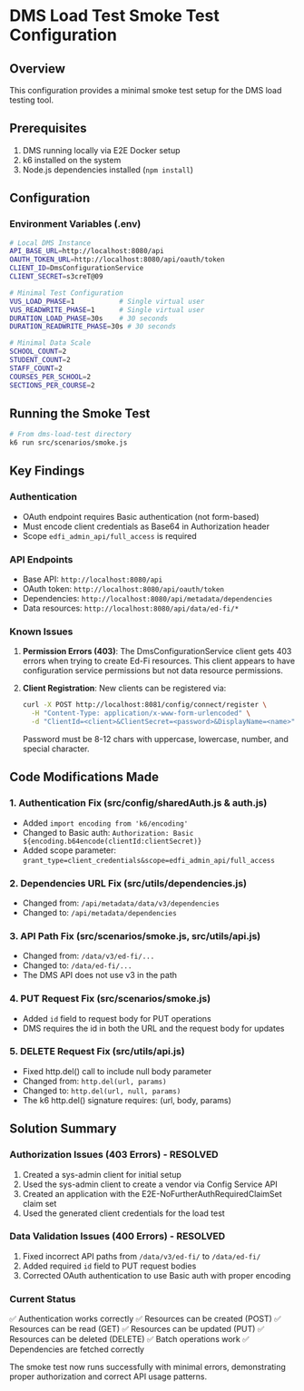 # DMS Load Test Smoke Test Configuration

## Overview
This configuration provides a minimal smoke test setup for the DMS load testing tool.

## Prerequisites
1. DMS running locally via E2E Docker setup
2. k6 installed on the system
3. Node.js dependencies installed (`npm install`)

## Configuration

### Environment Variables (.env)
```bash
# Local DMS Instance
API_BASE_URL=http://localhost:8080/api
OAUTH_TOKEN_URL=http://localhost:8080/api/oauth/token
CLIENT_ID=DmsConfigurationService
CLIENT_SECRET=s3creT@09

# Minimal Test Configuration
VUS_LOAD_PHASE=1           # Single virtual user
VUS_READWRITE_PHASE=1      # Single virtual user
DURATION_LOAD_PHASE=30s    # 30 seconds
DURATION_READWRITE_PHASE=30s # 30 seconds

# Minimal Data Scale
SCHOOL_COUNT=2
STUDENT_COUNT=2
STAFF_COUNT=2
COURSES_PER_SCHOOL=2
SECTIONS_PER_COURSE=2
```

## Running the Smoke Test

```bash
# From dms-load-test directory
k6 run src/scenarios/smoke.js
```

## Key Findings

### Authentication
- OAuth endpoint requires Basic authentication (not form-based)
- Must encode client credentials as Base64 in Authorization header
- Scope `edfi_admin_api/full_access` is required

### API Endpoints
- Base API: `http://localhost:8080/api`
- OAuth token: `http://localhost:8080/api/oauth/token`
- Dependencies: `http://localhost:8080/api/metadata/dependencies`
- Data resources: `http://localhost:8080/api/data/ed-fi/*`

### Known Issues
1. **Permission Errors (403)**: The DmsConfigurationService client gets 403 errors when trying to create Ed-Fi resources. This client appears to have configuration service permissions but not data resource permissions.

2. **Client Registration**: New clients can be registered via:
   ```bash
   curl -X POST http://localhost:8081/config/connect/register \
     -H "Content-Type: application/x-www-form-urlencoded" \
     -d "ClientId=<client>&ClientSecret=<password>&DisplayName=<name>"
   ```
   Password must be 8-12 chars with uppercase, lowercase, number, and special character.

## Code Modifications Made

### 1. Authentication Fix (src/config/sharedAuth.js & auth.js)
- Added `import encoding from 'k6/encoding'`
- Changed to Basic auth: `Authorization: Basic ${encoding.b64encode(clientId:clientSecret)}`
- Added scope parameter: `grant_type=client_credentials&scope=edfi_admin_api/full_access`

### 2. Dependencies URL Fix (src/utils/dependencies.js)
- Changed from: `/api/metadata/data/v3/dependencies`
- Changed to: `/api/metadata/dependencies`

### 3. API Path Fix (src/scenarios/smoke.js, src/utils/api.js)
- Changed from: `/data/v3/ed-fi/...`
- Changed to: `/data/ed-fi/...`
- The DMS API does not use v3 in the path

### 4. PUT Request Fix (src/scenarios/smoke.js)
- Added `id` field to request body for PUT operations
- DMS requires the id in both the URL and the request body for updates

### 5. DELETE Request Fix (src/utils/api.js)
- Fixed http.del() call to include null body parameter
- Changed from: `http.del(url, params)`
- Changed to: `http.del(url, null, params)`
- The k6 http.del() signature requires: (url, body, params)

## Solution Summary

### Authorization Issues (403 Errors) - RESOLVED
1. Created a sys-admin client for initial setup
2. Used the sys-admin client to create a vendor via Config Service API
3. Created an application with the E2E-NoFurtherAuthRequiredClaimSet claim set
4. Used the generated client credentials for the load test

### Data Validation Issues (400 Errors) - RESOLVED
1. Fixed incorrect API paths from `/data/v3/ed-fi/` to `/data/ed-fi/`
2. Added required `id` field to PUT request bodies
3. Corrected OAuth authentication to use Basic auth with proper encoding

### Current Status
✅ Authentication works correctly
✅ Resources can be created (POST)
✅ Resources can be read (GET)
✅ Resources can be updated (PUT) 
✅ Resources can be deleted (DELETE)
✅ Batch operations work
✅ Dependencies are fetched correctly

The smoke test now runs successfully with minimal errors, demonstrating proper authorization and correct API usage patterns.